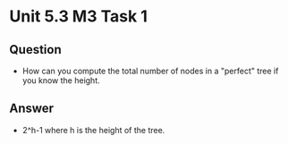 # Unit 5.3 M3 Task 1

## Question
- How can you compute the total number of nodes in a "perfect" tree if you know the height. 

## Answer 
- 2^h-1 where h is the height of the tree.